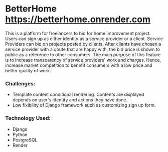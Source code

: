 # BetterHome <https://betterhome.onrender.com> 
This is a platform for freelancers to bid for home improvement project. Users can sign up as either identity as a service provider or a client. Service Providers can bid on projects posted by clients. After clients have chosen a service provider with a qoute that are happy with, the bid price is shown to public as a reference to other consumers. The main purpose of this feature is to increase transparency of service providers' work and charges. Hence, increase market competition to benefit consumers with a low price and better quality of work. 

### Challenges:  
- Template content conditional rendering. Contents are displayed depends on user's identity and actions they have done.  
- Low fixibility of Django framework such as customizing sign up form. 

### Technology Used:  
- Django 
- Python
- PostgreSQL
- Render
